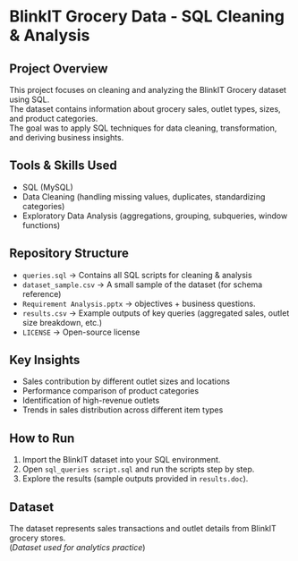 # BlinkIT Grocery Data - SQL Cleaning & Analysis

## Project Overview
This project focuses on cleaning and analyzing the BlinkIT Grocery dataset using SQL.  
The dataset contains information about grocery sales, outlet types, sizes, and product categories.  
The goal was to apply SQL techniques for data cleaning, transformation, and deriving business insights.

## Tools & Skills Used
- SQL (MySQL)
- Data Cleaning (handling missing values, duplicates, standardizing categories)
- Exploratory Data Analysis (aggregations, grouping, subqueries, window functions)

## Repository Structure
- `queries.sql` -> Contains all SQL scripts for cleaning & analysis  
- `dataset_sample.csv` -> A small sample of the dataset (for schema reference) 
- `Requirement Analysis.pptx` -> objectives + business questions.
- `results.csv` -> Example outputs of key queries (aggregated sales, outlet size breakdown, etc.)   
- `LICENSE` -> Open-source license  

## Key Insights
- Sales contribution by different outlet sizes and locations  
- Performance comparison of product categories  
- Identification of high-revenue outlets  
- Trends in sales distribution across different item types  

## How to Run
1. Import the BlinkIT dataset into your SQL environment.  
2. Open `sql_queries script.sql` and run the scripts step by step.  
3. Explore the results (sample outputs provided in `results.doc`).  

## Dataset
The dataset represents sales transactions and outlet details from BlinkIT grocery stores.  
(*Dataset used for analytics practice*)  



